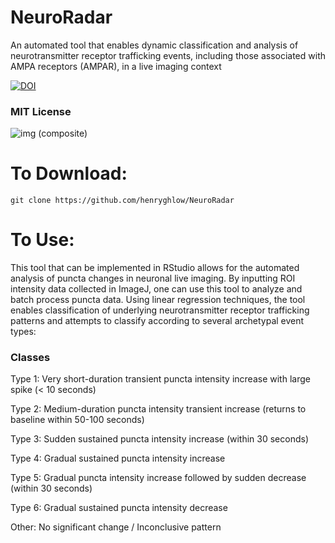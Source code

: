 # NeuroRadar
An automated tool that enables dynamic classification and analysis of neurotransmitter receptor trafficking events, including those associated with AMPA receptors (AMPAR), in a live imaging context

<a href="https://zenodo.org/badge/latestdoi/632710370"><img src="https://zenodo.org/badge/632710370.svg" alt="DOI"></a>

### MIT License 

![img (composite)](https://user-images.githubusercontent.com/131828718/235338077-254c0684-7d7b-4d78-a8f0-6a2859c08926.png)

# To Download:
```
git clone https://github.com/henryghlow/NeuroRadar
```
 
# To Use:

This tool that can be implemented in RStudio allows for the automated analysis of puncta changes in neuronal live imaging. By inputting ROI intensity data collected in ImageJ, one can use this tool to analyze and batch process puncta data. Using linear regression techniques, the tool enables classification of underlying neurotransmitter receptor trafficking patterns and attempts to classify according to several archetypal event types:

### Classes
Type 1: Very short-duration transient puncta intensity increase with large spike (< 10 seconds)

Type 2: Medium-duration puncta intensity transient increase (returns to baseline within 50-100 seconds)

Type 3: Sudden sustained puncta intensity increase (within 30 seconds)

Type 4: Gradual sustained puncta intensity increase

Type 5: Gradual puncta intensity increase followed by sudden decrease (within 30 seconds)

Type 6: Gradual sustained puncta intensity decrease

Other: No significant change / Inconclusive pattern
